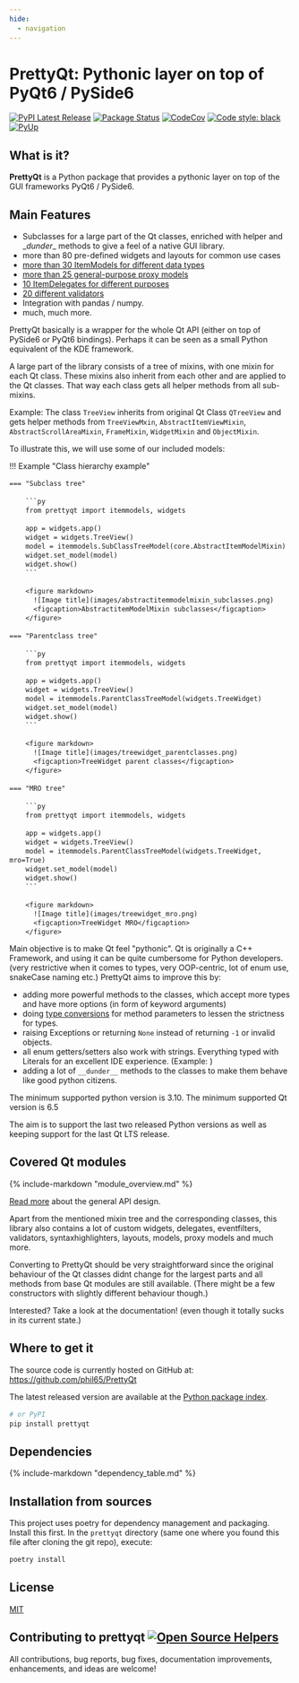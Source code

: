 ```yaml
---
hide:
  - navigation
---
```

# PrettyQt: Pythonic layer on top of PyQt6 / PySide6
[![PyPI Latest Release](https://img.shields.io/pypi/v/prettyqt.svg)](https://pypi.org/project/prettyqt/)
[![Package Status](https://img.shields.io/pypi/status/prettyqt.svg)](https://pypi.org/project/prettyqt/)
[![CodeCov](https://codecov.io/gh/phil65/PrettyQt/branch/master/graph/badge.svg)](https://codecov.io/gh/phil65/PrettyQt)
[![Code style: black](https://img.shields.io/badge/code%20style-black-000000.svg)](https://github.com/psf/black)
[![PyUp](https://pyup.io/repos/github/phil65/PrettyQt/shield.svg)](https://pyup.io/repos/github/phil65/PrettyQt/)

## What is it?

**PrettyQt** is a Python package that provides a pythonic layer on top of the GUI frameworks PyQt6 / PySide6.

## Main Features
  - Subclasses for a large part of the Qt classes, enriched with helper and \__dunder__ methods to give a feel of a native GUI library.
  - more than 80 pre-defined widgets and layouts for common use cases
  - [more than 30 ItemModels for different data types](models.md)
  - [more than 25 general-purpose proxy models](proxies.md)
  - [10 ItemDelegates for different purposes](delegates.md)
  - [20 different validators](validators.md)
  - Integration with pandas / numpy.
  - much, much more.

PrettyQt basically is a wrapper for the whole Qt API (either on top of PySide6 or PyQt6 bindings).
Perhaps it can be seen as a small Python equivalent of the KDE framework.

A large part of the library consists of a tree of mixins, with one mixin for each Qt class.
These mixins also inherit from each other and are applied to the Qt classes.
That way each class gets all helper methods from all sub-mixins.

Example: The class `TreeView` inherits from original Qt Class `QTreeView` and gets helper methods
from `TreeViewMxin`, `AbstractItemViewMixin`, `AbstractScrollAreaMixin`,
`FrameMixin`, `WidgetMixin` and `ObjectMixin`.

To illustrate this, we will use some of our included models:


!!! Example "Class hierarchy example"

    === "Subclass tree"

        ```py
        from prettyqt import itemmodels, widgets

        app = widgets.app()
        widget = widgets.TreeView()
        model = itemmodels.SubClassTreeModel(core.AbstractItemModelMixin)
        widget.set_model(model)
        widget.show()
        ```

        <figure markdown>
          ![Image title](images/abstractitemmodelmixin_subclasses.png)
          <figcaption>AbstractitemModelMixin subclasses</figcaption>
        </figure>

    === "Parentclass tree"

        ```py
        from prettyqt import itemmodels, widgets

        app = widgets.app()
        widget = widgets.TreeView()
        model = itemmodels.ParentClassTreeModel(widgets.TreeWidget)
        widget.set_model(model)
        widget.show()
        ```

        <figure markdown>
          ![Image title](images/treewidget_parentclasses.png)
          <figcaption>TreeWidget parent classes</figcaption>
        </figure>

    === "MRO tree"

        ```py
        from prettyqt import itemmodels, widgets

        app = widgets.app()
        widget = widgets.TreeView()
        model = itemmodels.ParentClassTreeModel(widgets.TreeWidget, mro=True)
        widget.set_model(model)
        widget.show()
        ```

        <figure markdown>
          ![Image title](images/treewidget_mro.png)
          <figcaption>TreeWidget MRO</figcaption>
        </figure>


Main objective is to make Qt feel "pythonic". Qt is originally a C++ Framework,
and using it can be quite cumbersome for Python developers. (very restrictive when it comes to types,
very OOP-centric, lot of enum use, snakeCase naming etc.) PrettyQt aims to improve this by:

- adding more powerful methods to the classes, which accept more types and have more options (in form of keyword arguments)
- doing [type conversions](types.md) for method parameters to lessen the strictness for types.
- raising Exceptions or returning `None` instead of returning `-1` or invalid objects.
- all enum getters/setters also work with strings. Everything typed with Literals for an excellent IDE experience. (Example: )
- adding a lot of `__dunder__` methods to the classes to make them behave like good python citizens.


The minimum supported python version is 3.10.
The minimum supported Qt version is 6.5

The aim is to support the last two released Python versions as well as keeping support for the last Qt LTS release.


## Covered Qt modules

{%
   include-markdown "module_overview.md"
%}

[Read more](general.md) about the general API design.

Apart from the mentioned mixin tree and the corresponding classes, this library also
contains a lot of custom widgets, delegates, eventfilters, validators,
syntaxhighlighters, layouts, models, proxy models and much more.

Converting to PrettyQt should be very straightforward since the original behaviour of the
Qt classes didnt change for the largest parts and all methods from base Qt modules
are still available. (There might be a few constructors with slightly different behaviour though.)

Interested? Take a look at the documentation! (even though it totally sucks in its current state.)

## Where to get it
The source code is currently hosted on GitHub at:
https://github.com/phil65/PrettyQt

The latest released version are available at the [Python
package index](https://pypi.org/project/prettyqt).

```sh
# or PyPI
pip install prettyqt
```

## Dependencies

{%
   include-markdown "dependency_table.md"
%}

## Installation from sources

This project uses poetry for dependency management and packaging. Install this first.
In the `prettyqt` directory (same one where you found this file after
cloning the git repo), execute:

```sh
poetry install
```

## License
[MIT](LICENSE)

## Contributing to prettyqt [![Open Source Helpers](https://www.codetriage.com/phil65/prettyqt/badges/users.svg)](https://www.codetriage.com/phil65/prettyqt)

All contributions, bug reports, bug fixes, documentation improvements, enhancements, and ideas are welcome!
